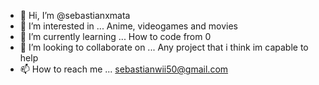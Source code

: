- 👋 Hi, I’m @sebastianxmata
- 👀 I’m interested in ... Anime, videogames and movies
- 🌱 I’m currently learning ... How to code from 0
- 💞️ I’m looking to collaborate on ... Any project that i think im capable to help
- 📫 How to reach me ... sebastianwii50@gmail.com

<!---
sebastianxmata/sebastianxmata is a ✨ special ✨ repository because its `README.md` (this file) appears on your GitHub profile.
You can click the Preview link to take a look at your changes.
--->
